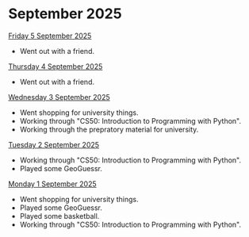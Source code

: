 # September 2025
<ins> Friday 5 September 2025 </ins> <br>
+ Went out with a friend.

<ins> Thursday 4 September 2025 </ins> <br>
+ Went out with a friend.

<ins> Wednesday 3 September 2025 </ins> <br>
+ Went shopping for university things.
+ Working through "CS50: Introduction to Programming with Python".
+ Working through the prepratory material for university.

<ins> Tuesday 2 September 2025 </ins> <br>
+ Working through "CS50: Introduction to Programming with Python".
+ Played some GeoGuessr.

<ins> Monday 1 September 2025 </ins> <br>
+ Went shopping for university things.
+ Played some GeoGuessr.
+ Played some basketball.
+ Working through "CS50: Introduction to Programming with Python".
